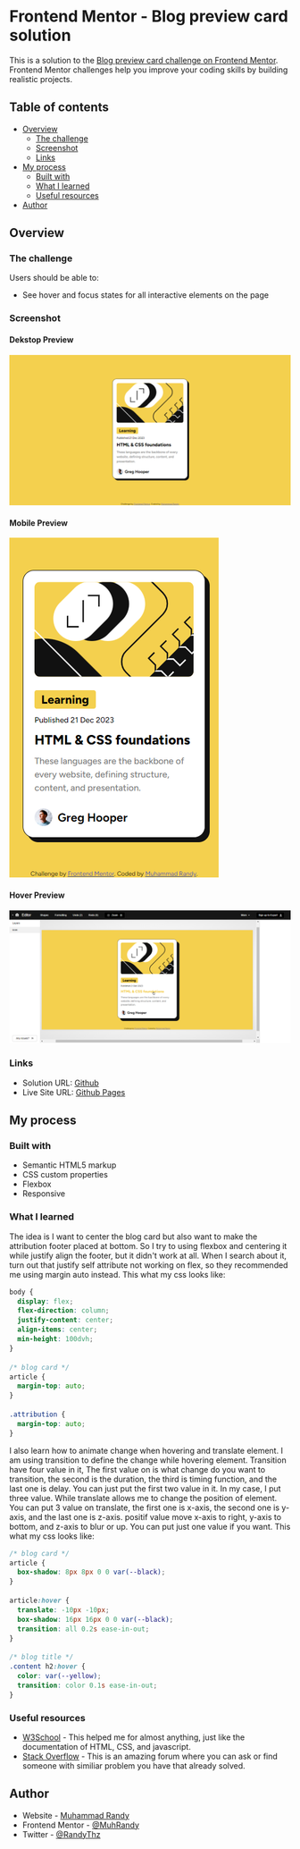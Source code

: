 # Frontend Mentor - Blog preview card solution

This is a solution to the [Blog preview card challenge on Frontend Mentor](https://www.frontendmentor.io/challenges/blog-preview-card-ckPaj01IcS). Frontend Mentor challenges help you improve your coding skills by building realistic projects.

## Table of contents

- [Overview](#overview)
  - [The challenge](#the-challenge)
  - [Screenshot](#screenshot)
  - [Links](#links)
- [My process](#my-process)
  - [Built with](#built-with)
  - [What I learned](#what-i-learned)
  - [Useful resources](#useful-resources)
- [Author](#author)

## Overview

### The challenge

Users should be able to:

- See hover and focus states for all interactive elements on the page

### Screenshot

#### Dekstop Preview

![Dekstop Preview](./screenshots/dekstop-preview.png)

#### Mobile Preview

![Mobile Preview](./screenshots/mobile-preview.png)

#### Hover Preview

![Hover Preview](./screenshots/hover-preview.png)

### Links

- Solution URL: [Github](https://your-solution-url.com)
- Live Site URL: [Github Pages](https://your-live-site-url.com)

## My process

### Built with

- Semantic HTML5 markup
- CSS custom properties
- Flexbox
- Responsive

### What I learned

The idea is I want to center the blog card but also want to make the attribution footer placed at bottom. So I try to using flexbox and centering it while justify align the footer, but it didn't work at all. When I search about it, turn out that justify self attribute not working on flex, so they recommended me using margin auto instead. This what my css looks like:

```css
body {
  display: flex;
  flex-direction: column;
  justify-content: center;
  align-items: center;
  min-height: 100dvh;
}

/* blog card */
article {
  margin-top: auto;
}

.attribution {
  margin-top: auto;
}
```

I also learn how to animate change when hovering and translate element. I am using transition to define the change while hovering element. Transition have four value in it, The first value on is what change do you want to transition, the second is the duration, the third is timing function, and the last one is delay. You can just put the first two value in it. In my case, I put three value. While translate allows me to change the position of element. You can put 3 value on translate, the first one is x-axis, the second one is y-axis, and the last one is z-axis. positif value move x-axis to right, y-axis to bottom, and z-axis to blur or up. You can put just one value if you want. This what my css looks like:

```css
/* blog card */
article {
  box-shadow: 8px 8px 0 0 var(--black);
}

article:hover {
  translate: -10px -10px;
  box-shadow: 16px 16px 0 0 var(--black);
  transition: all 0.2s ease-in-out;
}

/* blog title */
.content h2:hover {
  color: var(--yellow);
  transition: color 0.1s ease-in-out;
}
```

### Useful resources

- [W3School](https://www.w3schools.com/) - This helped me for almost anything, just like the documentation of HTML, CSS, and javascript.
- [Stack Overflow](https://stackoverflow.com/) - This is an amazing forum where you can ask or find someone with similiar problem you have that already solved.

## Author

- Website - [Muhammad Randy](https://mrandy-portfolio.web.app/)
- Frontend Mentor - [@MuhRandy](https://www.frontendmentor.io/profile/MuhRandy)
- Twitter - [@RandyThz](https://twitter.com/RandyThz)
